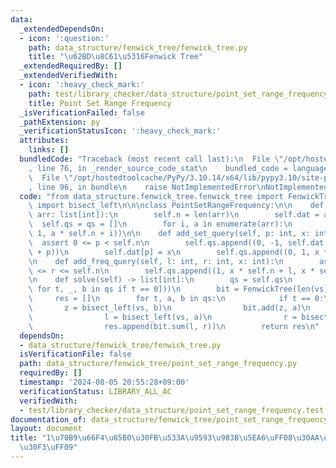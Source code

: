 ```yaml
---
data:
  _extendedDependsOn:
  - icon: ':question:'
    path: data_structure/fenwick_tree/fenwick_tree.py
    title: "\u62BD\u8C61\u5316Fenwick Tree"
  _extendedRequiredBy: []
  _extendedVerifiedWith:
  - icon: ':heavy_check_mark:'
    path: test/library_checker/data_structure/point_set_range_frequency.test.py
    title: Point Set Range Frequency
  _isVerificationFailed: false
  _pathExtension: py
  _verificationStatusIcon: ':heavy_check_mark:'
  attributes:
    links: []
  bundledCode: "Traceback (most recent call last):\n  File \"/opt/hostedtoolcache/PyPy/3.10.14/x64/lib/pypy3.10/site-packages/onlinejudge_verify/documentation/build.py\"\
    , line 76, in _render_source_code_stat\n    bundled_code = language.bundle(\n\
    \  File \"/opt/hostedtoolcache/PyPy/3.10.14/x64/lib/pypy3.10/site-packages/onlinejudge_verify/languages/python.py\"\
    , line 96, in bundle\n    raise NotImplementedError\nNotImplementedError\n"
  code: "from data_structure.fenwick_tree.fenwick_tree import FenwickTree\nfrom bisect\
    \ import bisect_left\n\n\nclass PointSetRangeFrequency:\n\n    def __init__(self,\
    \ arr: list[int]):\n        self.n = len(arr)\n        self.dat = arr\n      \
    \  self.qs = qs = []\n        for i, a in enumerate(arr):\n            qs.append((0,\
    \ 1, a * self.n + i))\n\n    def add_set_query(self, p: int, x: int):\n      \
    \  assert 0 <= p < self.n\n        self.qs.append((0, -1, self.dat[p] * self.n\
    \ + p))\n        self.dat[p] = x\n        self.qs.append((0, 1, x * self.n + p))\n\
    \n    def add_freq_query(self, l: int, r: int, x: int):\n        assert 0 <= l\
    \ <= r <= self.n\n        self.qs.append((1, x * self.n + l, x * self.n + r))\n\
    \n    def solve(self) -> list[int]:\n        qs = self.qs\n        vs = sorted(set([b\
    \ for t, _, b in qs if t == 0]))\n        bit = FenwickTree(len(vs) + 1)\n   \
    \     res = []\n        for t, a, b in qs:\n            if t == 0:\n         \
    \       z = bisect_left(vs, b)\n                bit.add(z, a)\n            else:\n\
    \                l = bisect_left(vs, a)\n                r = bisect_left(vs, b)\n\
    \                res.append(bit.sum(l, r))\n        return res\n"
  dependsOn:
  - data_structure/fenwick_tree/fenwick_tree.py
  isVerificationFile: false
  path: data_structure/fenwick_tree/point_set_range_frequency.py
  requiredBy: []
  timestamp: '2024-08-05 20:55:28+09:00'
  verificationStatus: LIBRARY_ALL_AC
  verifiedWith:
  - test/library_checker/data_structure/point_set_range_frequency.test.py
documentation_of: data_structure/fenwick_tree/point_set_range_frequency.py
layout: document
title: "1\u70B9\u66F4\u65B0\u30FB\u533A\u9593\u983B\u5EA6\uFF08\u30AA\u30D5\u30E9\u30A4\
  \u30F3\uFF09"
---
```


